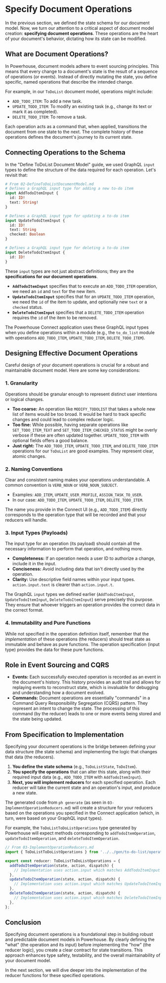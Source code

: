 # Specify Document Operations

In the previous section, we defined the state schema for our document model. Now, we turn our attention to a critical aspect of document model creation: **specifying document operations**. These operations are the heart of your document's behavior, dictating how its state can be modified.

## What are Document Operations?

In Powerhouse, document models adhere to event sourcing principles. This means that every change to a document's state is the result of a sequence of operations (or events). Instead of directly mutating the state, you define specific, named operations that describe the intended change.

For example, in our `ToDoList` document model, operations might include:

*   `ADD_TODO_ITEM`: To add a new task.
*   `UPDATE_TODO_ITEM`: To modify an existing task (e.g., change its text or mark it as completed).
*   `DELETE_TODO_ITEM`: To remove a task.

Each operation acts as a command that, when applied, transitions the document from one state to the next. The complete history of these operations defines the document's journey to its current state.

## Connecting Operations to the Schema

In the "Define ToDoList Document Model" guide, we used GraphQL `input` types to define the structure of the data required for each operation. Let's revisit that:

```graphql
# From 02-DefineToDoListDocumentModel.md
# Defines a GraphQL input type for adding a new to-do item
input AddTodoItemInput {
  id: ID!
  text: String!
}

# Defines a GraphQL input type for updating a to-do item
input UpdateTodoItemInput {
  id: ID!
  text: String
  checked: Boolean
}

# Defines a GraphQL input type for deleting a to-do item
input DeleteTodoItemInput {
  id: ID!
}
```

These `input` types are not just abstract definitions; they are the **specifications for our document operations**.

*   **`AddTodoItemInput`** specifies that to execute an `ADD_TODO_ITEM` operation, we need an `id` and `text` for the new item.
*   **`UpdateTodoItemInput`** specifies that for an `UPDATE_TODO_ITEM` operation, we need the `id` of the item to update, and optionally new `text` or a `checked` status.
*   **`DeleteTodoItemInput`** specifies that a `DELETE_TODO_ITEM` operation requires the `id` of the item to be removed.

The Powerhouse Connect application uses these GraphQL input types when you define operations within a module (e.g., the `to_do_list` module with operations `ADD_TODO_ITEM`, `UPDATE_TODO_ITEM`, `DELETE_TODO_ITEM`).

## Designing Effective Document Operations

Careful design of your document operations is crucial for a robust and maintainable document model. Here are some key considerations:

### 1. Granularity
Operations should be granular enough to represent distinct user intentions or logical changes.

*   **Too coarse:** An operation like `MODIFY_TODOLIST` that takes a whole new list of items would be too broad. It would be hard to track specific changes and could lead to complex reducer logic.
*   **Too fine:** While possible, having separate operations like `SET_TODO_ITEM_TEXT` and `SET_TODO_ITEM_CHECKED_STATUS` might be overly verbose if these are often updated together. `UPDATE_TODO_ITEM` with optional fields offers a good balance.
*   **Just right:** The `ADD_TODO_ITEM`, `UPDATE_TODO_ITEM`, and `DELETE_TODO_ITEM` operations for our `ToDoList` are good examples. They represent clear, atomic changes.

### 2. Naming Conventions
Clear and consistent naming makes your operations understandable. A common convention is `VERB_NOUN` or `VERB_NOUN_SUBJECT`.

*   Examples: `ADD_ITEM`, `UPDATE_USER_PROFILE`, `ASSIGN_TASK_TO_USER`.
*   In our case: `ADD_TODO_ITEM`, `UPDATE_TODO_ITEM`, `DELETE_TODO_ITEM`.

The name you provide in the Connect UI (e.g., `ADD_TODO_ITEM`) directly corresponds to the operation type that will be recorded and that your reducers will handle.

### 3. Input Types (Payloads)
The input type for an operation (its payload) should contain all the necessary information to perform that operation, and nothing more.

*   **Completeness:** If an operation needs a user ID to authorize a change, include it in the input.
*   **Conciseness:** Avoid including data that isn't directly used by the operation.
*   **Clarity:** Use descriptive field names within your input types. `action.input.text` is clearer than `action.input.t`.

The GraphQL `input` types we defined earlier (`AddTodoItemInput`, `UpdateTodoItemInput`, `DeleteTodoItemInput`) serve precisely this purpose. They ensure that whoever triggers an operation provides the correct data in the correct format.

### 4. Immutability and Pure Functions
While not specified in the operation definition itself, remember that the *implementation* of these operations (the reducers) should treat state as immutable and behave as pure functions. The operation specification (input type) provides the data for these pure functions.

## Role in Event Sourcing and CQRS

*   **Events:** Each successfully executed operation is recorded as an event in the document's history. This history provides an audit trail and allows for replaying events to reconstruct state, which is invaluable for debugging and understanding how a document evolved.
*   **Commands:** Document operations are essentially "commands" in a Command Query Responsibility Segregation (CQRS) pattern. They represent an intent to change the state. The processing of this command (by the reducer) leads to one or more events being stored and the state being updated.

## From Specification to Implementation

Specifying your document operations is the bridge between defining your data structure (the state schema) and implementing the logic that changes that data (the reducers).

1.  **You define the state schema** (e.g., `ToDoListState`, `ToDoItem`).
2.  **You specify the operations** that can alter this state, along with their required input data (e.g., `ADD_TODO_ITEM` with `AddTodoItemInput`).
3.  **Next, you will implement reducers** for each specified operation. Each reducer will take the current state and an operation's input, and produce a new state.

The generated code from `ph generate` (as seen in `03-ImplementOperationReducers.md`) will create a structure for your reducers based on the operations you specified in the Connect application (which, in turn, were based on your GraphQL input types).

For example, the `ToDoListToDoListOperations` type generated by Powerhouse will expect methods corresponding to `addTodoItemOperation`, `updateTodoItemOperation`, and `deleteTodoItemOperation`.

```typescript
// From 03-ImplementOperationReducers.md
import { ToDoListToDoListOperations } from '../../gen/to-do-list/operations.js';

export const reducer: ToDoListToDoListOperations = {
  addTodoItemOperation(state, action, dispatch) {
    // Implementation uses action.input which matches AddTodoItemInput
  },
  updateTodoItemOperation(state, action, dispatch) {
    // Implementation uses action.input which matches UpdateTodoItemInput
  },
  deleteTodoItemOperation(state, action, dispatch) {
    // Implementation uses action.input which matches DeleteTodoItemInput
  },
};
```

## Conclusion

Specifying document operations is a foundational step in building robust and predictable document models in Powerhouse. By clearly defining the "what" (the operation and its input) before implementing the "how" (the reducer logic), you create a clear contract for state transitions. This approach enhances type safety, testability, and the overall maintainability of your document model.

In the next section, we will dive deeper into the implementation of the reducer functions for these specified operations.
